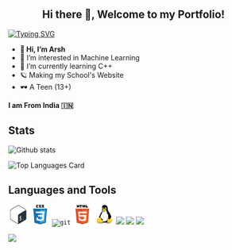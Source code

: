 
<h2 align="center">Hi there 👋, Welcome to my Portfolio!</h2>
<p>   </p>

[![Typing SVG](https://readme-typing-svg.herokuapp.com?multiline=true&width=500&lines=Backend+Developer++++++++++)](https://git.io/typing-svg)

- **👋 Hi, I’m Arsh**
- 👀 I’m interested in Machine Learning
- 🌱 I’m currently learning C++
- 🪐 Making my School's Website
- 🕶️ A Teen (13+)

**I am From India 🇮🇳**

## Stats

![Github stats](https://github-readme-stats.vercel.app/api?username=Aradhya-Shaswat&theme=tokyonight&show_icons=true&count_private=true)


![Top Languages Card](https://github-readme-stats.vercel.app/api/top-langs/?username=Aradhya-Shaswat&layout=compact)

## Languages and Tools

<code><img src="https://raw.githubusercontent.com/devicons/devicon/master/icons/bash/bash-original.svg" alt="bash" width="40" height="40"/></code>
<code><img src="https://raw.githubusercontent.com/devicons/devicon/master/icons/css3/css3-original-wordmark.svg" alt="css3" width="40" height="40"/></code>
<code><img src="https://www.vectorlogo.zone/logos/git-scm/git-scm-icon.svg" alt="git" width="40" height="40"/></code>
<code><img src="https://raw.githubusercontent.com/devicons/devicon/master/icons/html5/html5-original-wordmark.svg" alt="html5" width="40" height="40"/></code>
<code><img src="https://raw.githubusercontent.com/devicons/devicon/master/icons/linux/linux-original.svg" alt="linux" width="40" height="40"/></code>
<code><img height="40" src="https://raw.githubusercontent.com/shinokada/shinokada/master/assets/python.png"></code>
<code><img height="40" src="https://raw.githubusercontent.com/shinokada/shinokada/master/assets/javascript.png"></code>
<code><img height="40" src="https://raw.githubusercontent.com/shinokada/shinokada/master/assets/visual-studio-code.png"></code>


![](https://komarev.com/ghpvc/?username=shinokada)

